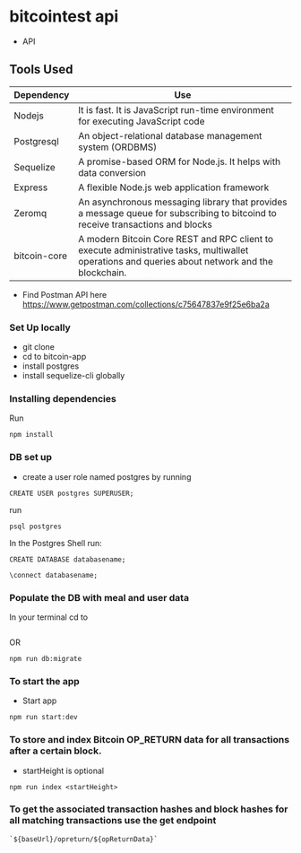 # bitcointest api
* API 

## Tools Used
| **Dependency** | **Use** |
|----------|-------|
|Nodejs|It is fast. It is JavaScript run-time environment for executing JavaScript code|
|Postgresql| An object-relational database management system (ORDBMS)|
|Sequelize|A promise-based ORM for Node.js. It helps with data conversion|
|Express| A flexible Node.js web application framework|
|Zeromq|An asynchronous messaging library that provides a message queue for subscribing to bitcoind to receive transactions and blocks
|bitcoin-core| A modern Bitcoin Core REST and RPC client to execute administrative tasks, multiwallet operations and queries about network and the blockchain. |


* Find Postman API here https://www.getpostman.com/collections/c75647837e9f25e6ba2a

### Set Up locally
* git clone
* cd to bitcoin-app
* install postgres
* install sequelize-cli globally

### Installing dependencies
Run
```
npm install
```

### DB set up
* create a user role named postgres by running

```
CREATE USER postgres SUPERUSER;
```

run
```
psql postgres
```

In the Postgres Shell run:
```
CREATE DATABASE databasename;
```

```
\connect databasename;
```

### Populate the DB with meal and user data
In your terminal cd to 

```npx sequelize db:migrate
```

OR

```
npm run db:migrate
```


### To start the app
* Start app

``` 
npm run start:dev
```

### To store and index Bitcoin OP_RETURN data for all transactions after a certain block.
* startHeight is optional

``` 
npm run index <startHeight>
```

### To get the associated transaction hashes and block hashes for all matching transactions​ use the get endpoint

``` 
`${baseUrl}/opreturn/${opReturnData}`
```